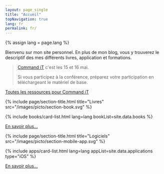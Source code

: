 ```yaml
---
layout: page_single
title: "Accueil"
topNavigation: true
lang: fr
permalink: fr/
---
```


{% assign lang = page.lang %}


Bienvenu sur mon site personnel.
En plus de mon blog, vous y trouverez le descriptif des mes différents
livres, application et formations.

> [Command iT][cit] c'est les 15 et 16 mai.
>
> Si vous participez à la conférence, préparez votre participation
> en téléchargeant le matériel de base.

<div class="text-xs-center">
    <a href="/fr/formations/command-it-2019.html" 
       title="Command iT ma présentation et les ateliers" 
       class="btn btn-lg btn-success">
    Toutes les ressources pour Command iT
    </a>
</div>

{% include page/section-title.html 
    title="Livres"
    src="/images/picto/section-book.svg" %}

{% include books/card-list.html lang=lang bookList=site.data.books %}

[En savoir plus...](/fr/books)


{% include page/section-title.html 
    title="Logiciels"
    src="/images/picto/section-mobile-app.svg" %}

{% include apps/card-list.html lang=lang appList=site.data.applications type="iOS" %}

[En savoir plus...](/fr/applications)

[cit]: https://Command-iT.fr/